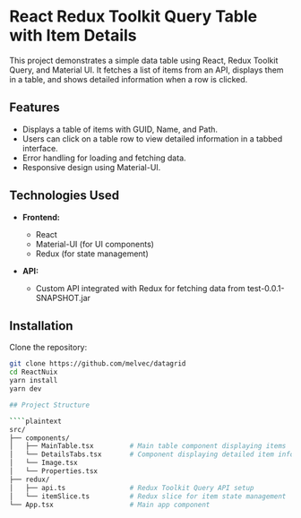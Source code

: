 # React Redux Toolkit Query Table with Item Details

This project demonstrates a simple data table using React, Redux Toolkit Query, and Material UI. It fetches a list of items from an API, displays them in a table, and shows detailed information when a row is clicked.

## Features

- Displays a table of items with GUID, Name, and Path.
- Users can click on a table row to view detailed information in a tabbed interface.
- Error handling for loading and fetching data.
- Responsive design using Material-UI.

## Technologies Used

- **Frontend:**

  - React
  - Material-UI (for UI components)
  - Redux (for state management)

- **API:**
  - Custom API integrated with Redux for fetching data from test-0.0.1-SNAPSHOT.jar

## Installation

Clone the repository:

`````bash
git clone https://github.com/melvec/datagrid
cd ReactNuix
yarn install
yarn dev

## Project Structure

````plaintext
src/
├── components/
│   ├── MainTable.tsx         # Main table component displaying items
│   └── DetailsTabs.tsx       # Component displaying detailed item information
│   └── Image.tsx
│   └── Properties.tsx
├── redux/
│   ├── api.ts                # Redux Toolkit Query API setup
│   └── itemSlice.ts          # Redux slice for item state management
└── App.tsx                   # Main app component

`````

